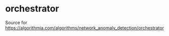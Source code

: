 # orchestrator
Source for https://algorithmia.com/algorithms/network_anomaly_detection/orchestrator
